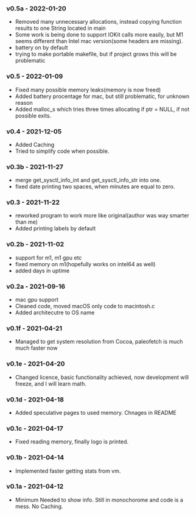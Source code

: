 ### v0.5a - 2022-01-20
* Removed many unnecessary allocations, instead copying function results to one String located in main
* Some work is being done to support IOKit calls more easily, but M1 seems different than Intel mac version(some headers are missing).
* battery on by default
* trying to make portable makefile, but if project grows this will be problematic

### v0.5 - 2022-01-09
* Fixed many possible memory leaks(memory is now freed)
* Added battery procentage for mac, but still problematic, for unknown reason
* Added malloc\_s which tries three times allocating if ptr = NULL, if not possible exits. 

### v0.4 - 2021-12-05
* Added Caching
* Tried to simplify code when possible.

### v0.3b - 2021-11-27
* merge get\_sysctl\_info\_int and get\_sysctl\_info\_str into one.
* fixed date printing two spaces, when minutes are equal to zero.

### v0.3 - 2021-11-22
* reworked program to work more like original(author was way smarter than me)
* Added printing labels by default

### v0.2b - 2021-11-02
* support for m1, m1 gpu etc
* fixed memory on m1(hopefully works on intel64 as well)
* added days in uptime

### v0.2a - 2021-09-16
* mac gpu support
* Cleaned code, moved macOS only code to macintosh.c
* Added architecutre to OS name

### v0.1f - 2021-04-21
* Managed to get system resolution from Cocoa, paleofetch is much much faster now

### v0.1e - 2021-04-20
* Changed licence, basic functionality achieved, now development will freeze, and I will learn math.

### v0.1d - 2021-04-18
* Added speculative pages to used memory. Chnages in README

### v0.1c - 2021-04-17
* Fixed reading memory, finally logo is printed.

### v0.1b - 2021-04-14
* Implemented faster getting stats from vm.

### v0.1a - 2021-04-12
* Minimum Needed to show info. Still in monochorome and code is a mess. No Caching.
